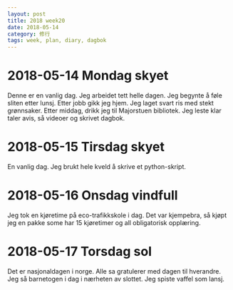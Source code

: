 ```yaml
---
layout: post
title: 2018 week20
date: 2018-05-14
category: 修行
tags: week, plan, diary, dagbok
---
```

# 2018-05-14 Mondag skyet
Denne er en vanlig dag. Jeg arbeidet tett helle dagen. Jeg begynte å føle sliten etter lunsj. Etter jobb gikk jeg hjem. Jeg laget svart ris med stekt grønnsaker. Etter middag, drikk jeg til Majorstuen bibliotek. Jeg leste klar taler avis, så videoer og skrivet dagbok.

# 2018-05-15 Tirsdag skyet
En vanlig dag. Jeg brukt hele kveld å skrive et python-skript.

# 2018-05-16 Onsdag vindfull
Jeg tok en kjøretime på eco-trafikkskole i dag. Det var kjempebra, så kjøpt jeg en pakke some har 15 kjøretimer og all obligatorisk opplæring.

# 2018-05-17 Torsdag sol
Det er nasjonaldagen i norge. Alle sa gratulerer med dagen til hverandre. Jeg så barnetogen i dag i nærheten av slottet. Jeg spiste vaffel som lansj.
